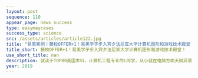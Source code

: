 ```yaml
---
layout: post
sequence: 110
appear_page: news success
type: easymaycases
success_type: science
src: /assets/articles/article122.jpg
title: "易美案例丨藤校OFFER+1！易美学子步入宾夕法尼亚大学计算机图形和游戏技术殿堂！"
title_short: 藤校OFFER+1！易美学子步入宾夕法尼亚大学计算机图形和游戏技术殿堂！
use_short_title: nan
description: 就读于TOP80美国本科，计算机工程专业的L同学，从小就在电脑方面天赋异禀，父母也及时注意到了自己孩子的过人之处，一直有心引导孩子拓展在电脑技术方面的知识。进入大学之后，L同学选择了计算机工程专业。但是TOP80的学校完全无法满足L同学在计算机技术方面的学习需求。在大三下学期，L同学找到了易美的老师，分享了自己申研的想法。
year: 2019
---
```



